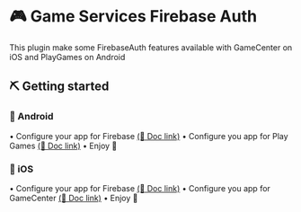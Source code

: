 # 🎮 Game Services Firebase Auth

This plugin make some FirebaseAuth features available with GameCenter on iOS and PlayGames on Android

## ⛏ Getting started

### 🤖 Android

• Configure your app for Firebase [(🔗 Doc link)](https://firebase.flutter.dev/docs/overview)
• Configure you app for Play Games [(🔗 Doc link)](https://developers.google.com/games/services/console/enabling)
• Enjoy 🙌

### 🍏 iOS
• Configure your app for Firebase [(🔗 Doc link)](https://firebase.flutter.dev/docs/overview)
• Configure you app for GameCenter [(🔗 Doc link)](https://developer.apple.com/documentation/gamekit/enabling_and_configuring_game_center)
• Enjoy 🙌



